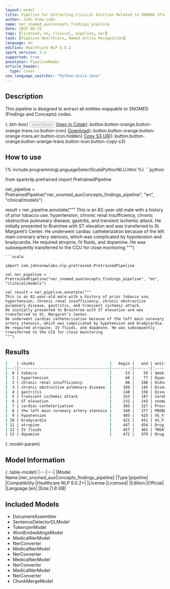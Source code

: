 ```yaml
---
layout: model
title: Pipeline for Extracting Clinical Entities Related to SNOMED (Findings and Concepts) Codes
author: John Snow Labs
name: ner_snomed_auxConcepts_findings_pipeline
date: 2025-06-25
tags: [licensed, en, clinical, pipeline, ner]
task: [Pipeline Healthcare, Named Entity Recognition]
language: en
edition: Healthcare NLP 6.0.2
spark_version: 3.4
supported: true
annotator: PipelineModel
article_header:
  type: cover
use_language_switcher: "Python-Scala-Java"
---
```


## Description

This pipeline is designed to extract all entities mappable to SNOMED (Findings and Concepts) codes.

{:.btn-box}
<button class="button button-orange" disabled>Live Demo</button>
[Open in Colab](https://colab.research.google.com/github/JohnSnowLabs/spark-nlp-workshop/blob/master/healthcare-nlp/07.0.Pretrained_Clinical_Pipelines.ipynb){:.button.button-orange.button-orange-trans.co.button-icon}
[Download](https://s3.amazonaws.com/auxdata.johnsnowlabs.com/clinical/models/ner_snomed_auxConcepts_findings_pipeline_en_6.0.2_3.4_1750883031752.zip){:.button.button-orange.button-orange-trans.arr.button-icon.hidden}
[Copy S3 URI](s3://auxdata.johnsnowlabs.com/clinical/models/ner_snomed_auxConcepts_findings_pipeline_en_6.0.2_3.4_1750883031752.zip){:.button.button-orange.button-orange-trans.button-icon.button-copy-s3}

## How to use



<div class="tabs-box" markdown="1">
{% include programmingLanguageSelectScalaPythonNLU.html %}
```python

from sparknlp.pretrained import PretrainedPipeline

ner_pipeline = PretrainedPipeline("ner_snomed_auxConcepts_findings_pipeline", "en", "clinical/models")

result = ner_pipeline.annotate("""
This is an 82-year-old male with a history of prior tobacco use, hypertension, chronic renal insufficiency, chronic obstructive pulmonary disease, gastritis, and transient ischemic attack. 
He initially presented to Braintree with ST elevation and was transferred to St. Margaret’s Center. 
He underwent cardiac catheterization because of the left main coronary artery stenosis, which was complicated by hypotension and bradycardia. 
He required atropine, IV fluids, and dopamine. He was subsequently transferred to the CCU for close monitoring
""")

```
```scala

import com.johnsnowlabs.nlp.pretrained.PretrainedPipeline

val ner_pipeline = PretrainedPipeline("ner_snomed_auxConcepts_findings_pipeline", "en", "clinical/models")

val result = ner_pipeline.annotate("""
This is an 82-year-old male with a history of prior tobacco use, hypertension, chronic renal insufficiency, chronic obstructive pulmonary disease, gastritis, and transient ischemic attack. 
He initially presented to Braintree with ST elevation and was transferred to St. Margaret’s Center. 
He underwent cardiac catheterization because of the left main coronary artery stenosis, which was complicated by hypotension and bradycardia. 
He required atropine, IV fluids, and dopamine. He was subsequently transferred to the CCU for close monitoring
""")

```
</div>

## Results

```bash
|    | chunks                                 |   begin |   end | entities                  |
|---:|:---------------------------------------|--------:|------:|:--------------------------|
|  0 | tobacco                                |      53 |    59 | Smoking                   |
|  1 | hypertension                           |      66 |    77 | Hypertension              |
|  2 | chronic renal insufficiency            |      80 |   106 | Kidney_Disease            |
|  3 | chronic obstructive pulmonary disease  |     109 |   145 | Disease_Syndrome_Disorder |
|  4 | gastritis                              |     148 |   156 | Disease_Syndrome_Disorder |
|  5 | transient ischemic attack              |     163 |   187 | Cerebrovascular_Disease   |
|  6 | ST elevation                           |     232 |   243 | snomed_term               |
|  7 | cardiac catheterization                |     305 |   327 | Procedure                 |
|  8 | the left main coronary artery stenosis |     340 |   377 | PROBLEM                   |
|  9 | hypotension                            |     405 |   415 | VS_Finding                |
| 10 | bradycardia                            |     421 |   431 | VS_Finding                |
| 11 | atropine                               |     447 |   454 | Drug_Ingredient           |
| 12 | IV fluids                              |     457 |   465 | TREATMENT                 |
| 13 | dopamine                               |     472 |   479 | Drug_Ingredient           |
```

{:.model-param}
## Model Information

{:.table-model}
|---|---|
|Model Name:|ner_snomed_auxConcepts_findings_pipeline|
|Type:|pipeline|
|Compatibility:|Healthcare NLP 6.0.2+|
|License:|Licensed|
|Edition:|Official|
|Language:|en|
|Size:|1.8 GB|

## Included Models

- DocumentAssembler
- SentenceDetectorDLModel
- TokenizerModel
- WordEmbeddingsModel
- MedicalNerModel
- NerConverter
- MedicalNerModel
- NerConverter
- MedicalNerModel
- NerConverter
- MedicalNerModel
- NerConverter
- ChunkMergeModel